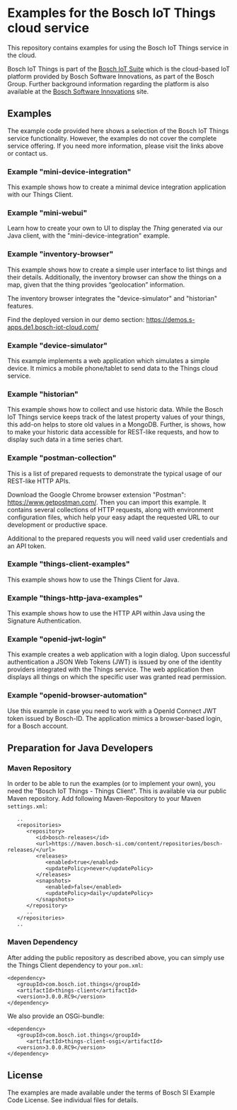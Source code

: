 # Examples for the Bosch IoT Things cloud service

This repository contains examples for using the Bosch IoT Things service in the cloud.

Bosch IoT Things is part of the [Bosch IoT Suite](https://www.bosch-iot-suite.com) which is the cloud-based IoT platform provided by Bosch Software Innovations, as part of the Bosch Group.
Further background information regarding the platform is also available at the [Bosch Software Innovations](https://www.bosch-si.com/iot-platform/bosch-iot-suite/homepage-bosch-iot-suite.html) site.

## Examples

The example code provided here shows a selection of the Bosch IoT Things service functionality. However, the examples do not cover the complete service offering. If you need more information, please visit the links above or contact us.

### Example "mini-device-integration"

This example shows how to create a minimal device integration application with our Things Client.

### Example "mini-webui"

Learn how to create your own to UI to display the _Thing_ generated via our Java client, with the "mini-device-integration" example.

### Example "inventory-browser"

This example shows how to create a simple user interface to list things and their details. Additionally, the inventory browser can show the things on a map, given that the thing provides “geolocation” information.

The inventory browser integrates the "device-simulator" and "historian" features. 

Find the deployed version in our demo section: https://demos.s-apps.de1.bosch-iot-cloud.com/

### Example "device-simulator"

This example implements a web application which simulates a simple device. It mimics a mobile phone/tablet to send data to the Things cloud service.

### Example "historian"

This example shows how to collect and use historic data. While the Bosch IoT Things service keeps track of the latest property values of your things, this add-on helps to store old values in a MongoDB. 
Further, is shows, how to make your historic data accessible for REST-like requests, and how to display such data in a time series chart.

### Example "postman-collection"

This is a list of prepared requests to demonstrate the typical usage of our REST-like HTTP APIs.

Download the Google Chrome browser extension "Postman": <https://www.getpostman.com/>. 
Then you can import this example. It contains several collections of HTTP requests, along with environment configuration files, which help your easy adapt the requested URL to our development or productive space.  

Additional to the prepared requests you will need valid user credentials and an API token.

### Example "things-client-examples"

This example shows how to use the Things Client for Java.

### Example "things-http-java-examples"

This example shows how to use the HTTP API within Java using the Signature Authentication.

### Example "openid-jwt-login"

This example creates a web application with a login dialog. Upon successful authentication a JSON Web Tokens (JWT) is issued by one of the identity providers integrated with the Things service. The web application then displays all things on which the specific user was granted read permission.

### Example "openid-browser-automation"

Use this example in case you need to work with a OpenId Connect JWT token issued by Bosch-ID. The application mimics a browser-based login, for a Bosch account.

## Preparation for Java Developers

### Maven Repository

In order to be able to run the examples (or to implement your own), you need the "Bosch IoT Things - Things Client".
This is available via our public Maven repository. Add following Maven-Repository to your Maven `settings.xml`:

```
   ..
   <repositories>
      <repository>
         <id>bosch-releases</id>
         <url>https://maven.bosch-si.com/content/repositories/bosch-releases/</url>
         <releases>
            <enabled>true</enabled>
            <updatePolicy>never</updatePolicy>
         </releases>
         <snapshots>
            <enabled>false</enabled>
            <updatePolicy>daily</updatePolicy>
         </snapshots>
      </repository>
      ..
   </repositories>
   ..
```

### Maven Dependency

After adding the public repository as described above, you can simply use the Things Client dependency to your `pom.xml`:

```
<dependency>
   <groupId>com.bosch.iot.things</groupId>
   <artifactId>things-client</artifactId>
   <version>3.0.0.RC9</version>
</dependency>
```

We also provide an OSGi-bundle:

```
<dependency>
   <groupId>com.bosch.iot.things</groupId>
      <artifactId>things-client-osgi</artifactId>
   <version>3.0.0.RC9</version>
</dependency>
```
## License

The examples are made available under the terms of Bosch SI Example Code License. See individual files for details.
